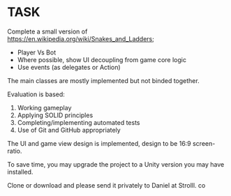 # TASK

Complete a small version of https://en.wikipedia.org/wiki/Snakes_and_Ladders;

- Player Vs Bot 
- Where possible, show UI decoupling from game core logic
- Use events (as delegates or Action)


The main classes are mostly implemented but not binded together.

Evaluation is based:

 1. Working gameplay
 2. Applying SOLID principles 
 3. Completing/implementing automated tests
 4. Use of Git and GitHub appropriately

The UI and game view design is implemented, design to be 16:9 screen-ratio.

To save time, you may upgrade the project to a Unity version you may have installed.

Clone or download and please send it privately to Daniel at Strolll. co
